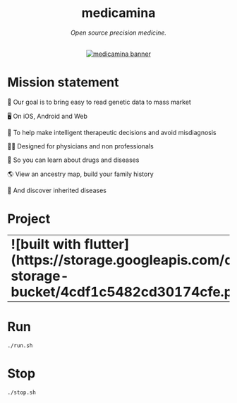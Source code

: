 <div align="center">
  <h1>medicamina</h1>
  <i>Open source precision medicine.</i>
</div>

<br />

<div align="center">

  [![medicamina banner](https://raw.githubusercontent.com/medicamina/medicamina/main/banner.png)](https://github.com/medicamina)

</div>

# Mission statement

🧬 Our goal is to bring easy to read genetic data to mass market

🖥 On iOS, Android and Web

💊 To help make intelligent therapeutic decisions and avoid misdiagnosis

👩‍⚕️ Designed for physicians and non professionals

📖 So you can learn about drugs and diseases

🌎 View an ancestry map, build your family history

🤧 And discover inherited diseases

# Project 

<table border="0">
 <tr>
    <td><b style="font-size:30px">![built with flutter](https://storage.googleapis.com/cms-storage-bucket/4cdf1c5482cd30174cfe.png)</b></td>
    <td><b style="font-size:30px">Title 2</b></td>
 </tr>
</table>

# Run

`./run.sh`

# Stop

`./stop.sh`